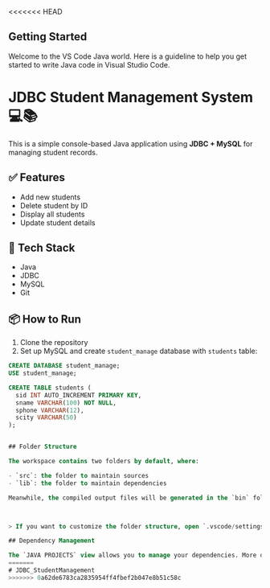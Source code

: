 <<<<<<< HEAD
## Getting Started

Welcome to the VS Code Java world. Here is a guideline to help you get started to write Java code in Visual Studio Code.
# JDBC Student Management System 💻📚

This is a simple console-based Java application using **JDBC + MySQL** for managing student records.

## ✅ Features

- Add new students
- Delete student by ID
- Display all students
- Update student details

## 🧰 Tech Stack

- Java
- JDBC
- MySQL
- Git

## 📦 How to Run

1. Clone the repository
2. Set up MySQL and create `student_manage` database with `students` table:
```sql
CREATE DATABASE student_manage;
USE student_manage;

CREATE TABLE students (
  sid INT AUTO_INCREMENT PRIMARY KEY,
  sname VARCHAR(100) NOT NULL,
  sphone VARCHAR(12),
  scity VARCHAR(50)
);


## Folder Structure

The workspace contains two folders by default, where:

- `src`: the folder to maintain sources
- `lib`: the folder to maintain dependencies

Meanwhile, the compiled output files will be generated in the `bin` folder by default.



> If you want to customize the folder structure, open `.vscode/settings.json` and update the related settings there.

## Dependency Management

The `JAVA PROJECTS` view allows you to manage your dependencies. More details can be found [here](https://github.com/microsoft/vscode-java-dependency#manage-dependencies).
=======
# JDBC_StudentManagement
>>>>>>> 0a62de6783ca2835954ff4fbef2b047e8b51c58c

